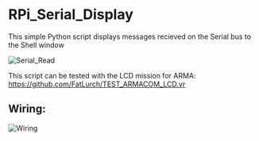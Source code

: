 # RPi_Serial_Display
 
This simple Python script displays messages recieved on the Serial bus to the Shell window

![Serial_Read](http://tsog-milsim.com/images/ARMACOM_RaspberryPi_sm.png)

This script can be tested with the LCD mission for ARMA: https://github.com/FatLurch/TEST_ARMACOM_LCD.vr

 ## Wiring:

![Wiring](http://tsog-milsim.com/images/ARMACOM_RaspberryPi_Wiring.png)

